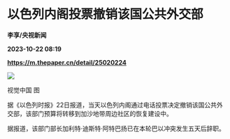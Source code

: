 # 以色列内阁投票撤销该国公共外交部
**李享/央视新闻**

**2023-10-22 08:19**

**https://m.thepaper.cn/detail/25020224**

![](https://imagecloud.thepaper.cn/thepaper/image/275/154/355.jpg)

视觉中国 图

据《以色列时报》22日报道，当天以色列内阁通过电话投票决定撤销该国公共外交部，该部门预算将转移到加沙地带周边社区的恢复建设中。

据报道，该部门部长加利特·迪斯特·阿特巴扬已在本轮巴以冲突发生五天后辞职。